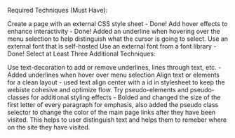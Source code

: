 Required Techniques (Must Have):

Create a page with an external CSS style sheet - Done!
Add hover effects to enhance interactivity - Done! Added an underline when hovering over the menu selection to help distinguish what the cursor is going to select.
Use an external font that is self-hosted
Use an external font from a font library - Done!
Select at Least Three Additional Techniques:

Use text-decoration to add or remove underlines, lines through text, etc. - Added underlines when hover over menu selection
Align text or elements for a clean layout - used text align center with a id in stylesheet to keep the webiste cohesive and optimize flow.
Try pseudo-elements and pseudo-classes for additional styling effects - Bolded and changed the size of the first letter of every paragraph for emphasis, also added the pseudo class selector to change the color of the main page links after they have been visited. This helps to user distinguish text and helps them to remeber where on the site they have visited.